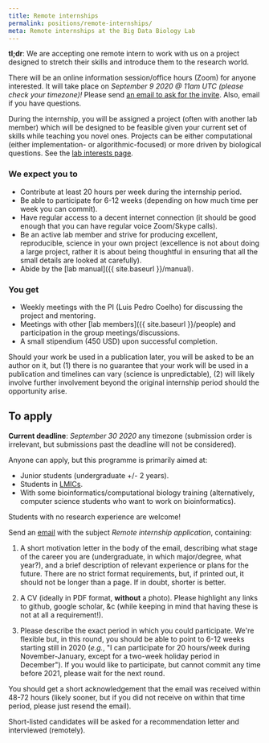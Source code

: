 ```yaml
---
title: Remote internships
permalink: positions/remote-internships/
meta: Remote internships at the Big Data Biology Lab
---
```


**tl;dr**: We are accepting one remote intern to work with us on a project
designed to stretch their skills and introduce them to the research world.

There will be an online information session/office hours (Zoom) for anyone
interested. It will take place on _September 9 2020 @ 11am UTC (please check
your timezone)!_ Please send [an email to ask for the
invite](mailto:luispedro@big-data-biology.org). Also, email if you have
questions.

During the internship, you will be assigned a project (often with another lab
member) which will be designed to be feasible given your current set of skills
while teaching you novel ones. Projects can be either computational (either
implementation- or algorithmic-focused) or more driven by biological questions.
See the [lab interests page]({{site.baseurl}}/interests).

### We expect you to

- Contribute at least 20 hours per week during the internship period.
- Be able to participate for 6-12 weeks (depending on how much time per week
  you can commit).
- Have regular access to a decent internet connection (it should be good enough
  that you can have regular voice Zoom/Skype calls).
- Be an active lab member and strive for producing excellent, reproducible,
  science in your own project (excellence is not about doing a large project,
  rather it is about being thoughtful in ensuring that all the small details
  are looked at carefully).
- Abide by the [lab manual]({{ site.baseurl }}/manual).

### You get

- Weekly meetings with the PI (Luis Pedro Coelho) for discussing the project
  and mentoring.
- Meetings with other [lab members]({{ site.baseurl }}/people) and
  participation in the group meetings/discussions.
- A small stipendium (450 USD) upon successful completion.

Should your work be used in a publication later, you will be asked to be an
author on it, but (1) there is no guarantee that your work will be used in a
publication and timelines can vary (science is unpredictable), (2) will likely
involve further involvement beyond the original internship period should the
opportunity arise.

## To apply

**Current deadline**: _September 30 2020_ any timezone (submission order is
irrelevant, but submissions past the deadline will not be considered).

Anyone can apply, but this programme is primarily aimed at:

- Junior students (undergraduate +/- 2 years).
- Students in [LMICs](https://wellcome.ac.uk/grant-funding/guidance/low-and-middle-income-countries).
- With some bioinformatics/computational biology training (alternatively,
  computer science students who want to work on bioinformatics).

Students with no research experience are welcome!

Send an [email](mailto:luispedro@big-data-biology.org) with the subject _Remote
internship application_, containing:

1. A short motivation letter in the body of the email, describing what stage of
   the career you are (undergraduate, in which major/degree, what year?), and a
   brief description of relevant experience or plans for the future. There are
   no strict format requirements, but, if printed out, it should not be longer
   than a page. If in doubt, shorter is better.

2. A CV (ideally in PDF format, **without** a photo). Please highlight any
   links to github, google scholar, &c (while keeping in mind that having these
   is not at all a requirement!).

3. Please describe the exact period in which you could participate. We're
   flexible but, in this round, you should be able to point to 6-12 weeks
   starting still in 2020 (_e.g._, "I can participate for 20 hours/week during
   November-January, except for a two-week holiday period in December"). If you
   would like to participate, but cannot commit any time before 2021, please
   wait for the next round.

You should get a short acknowledgement that the email was received within 48-72
hours (likely sooner, but if you did not receive on within that time period,
please just resend the email).

Short-listed candidates will be asked for a recommendation letter and
interviewed (remotely).

